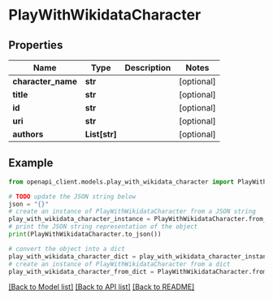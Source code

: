 # PlayWithWikidataCharacter


## Properties

Name | Type | Description | Notes
------------ | ------------- | ------------- | -------------
**character_name** | **str** |  | [optional] 
**title** | **str** |  | [optional] 
**id** | **str** |  | [optional] 
**uri** | **str** |  | [optional] 
**authors** | **List[str]** |  | [optional] 

## Example

```python
from openapi_client.models.play_with_wikidata_character import PlayWithWikidataCharacter

# TODO update the JSON string below
json = "{}"
# create an instance of PlayWithWikidataCharacter from a JSON string
play_with_wikidata_character_instance = PlayWithWikidataCharacter.from_json(json)
# print the JSON string representation of the object
print(PlayWithWikidataCharacter.to_json())

# convert the object into a dict
play_with_wikidata_character_dict = play_with_wikidata_character_instance.to_dict()
# create an instance of PlayWithWikidataCharacter from a dict
play_with_wikidata_character_from_dict = PlayWithWikidataCharacter.from_dict(play_with_wikidata_character_dict)
```
[[Back to Model list]](../README.md#documentation-for-models) [[Back to API list]](../README.md#documentation-for-api-endpoints) [[Back to README]](../README.md)


